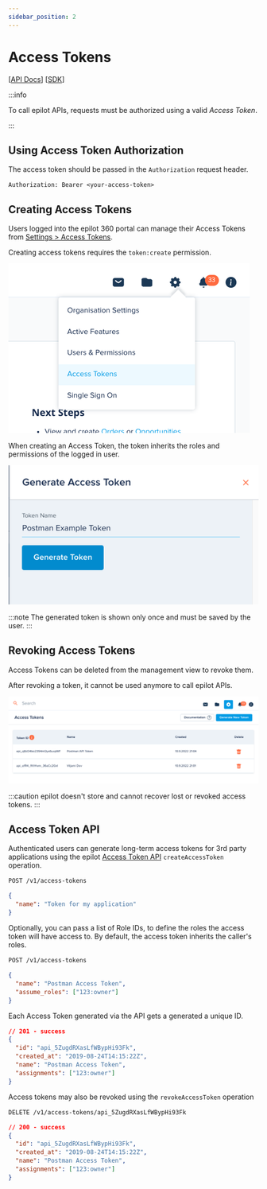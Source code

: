 ```yaml
---
sidebar_position: 2
---
```


# Access Tokens

[[API Docs](/api/access-token)]
[[SDK](https://www.npmjs.com/package/@epilot/access-token-client)]

:::info

To call epilot APIs, requests must be authorized using a valid _Access Token_.

:::

## Using Access Token Authorization

The access token should be passed in the `Authorization` request header.

```
Authorization: Bearer <your-access-token>
```

## Creating Access Tokens

Users logged into the epilot 360 portal can manage their Access Tokens from [Settings > Access Tokens](https://portal.epilot.cloud/app/tokens).

Creating access tokens requires the `token:create` permission.

![Access Token Link via Configuration Menu](../../static/img/access-token-menu.png)

When creating an Access Token, the token inherits the roles and permissions of the logged in user.

![Access Token create view](../../static/img/access-token-create.png)

:::note
The generated token is shown only once and must be saved by the user.
:::

## Revoking Access Tokens

Access Tokens can be deleted from the management view to revoke them.

After revoking a token, it cannot be used anymore to call epilot APIs.

![Access Token management view](../../static/img/access-token-management.png)

:::caution
epilot doesn't store and cannot recover lost or revoked access tokens.
:::

## Access Token API

Authenticated users can generate long-term access tokens for 3rd party applications using the epilot [Access Token API](/api/access-token) `createAccessToken` operation.

```
POST /v1/access-tokens
```

```json
{
  "name": "Token for my application"
}
```

Optionally, you can pass a list of Role IDs, to define the roles the access token will have access to. By default, the access token inherits the caller's roles.

```
POST /v1/access-tokens
```

```json
{
  "name": "Postman Access Token",
  "assume_roles": ["123:owner"]
}
```

Each Access Token generated via the API gets a generated a unique ID.

```json
// 201 - success
{
  "id": "api_5ZugdRXasLfWBypHi93Fk",
  "created_at": "2019-08-24T14:15:22Z",
  "name": "Postman Access Token",
  "assignments": ["123:owner"]
}
```

Access tokens may also be revoked using the `revokeAccessToken` operation

```
DELETE /v1/access-tokens/api_5ZugdRXasLfWBypHi93Fk
```

```json
// 200 - success
{
  "id": "api_5ZugdRXasLfWBypHi93Fk",
  "created_at": "2019-08-24T14:15:22Z",
  "name": "Postman Access Token",
  "assignments": ["123:owner"]
}
```
